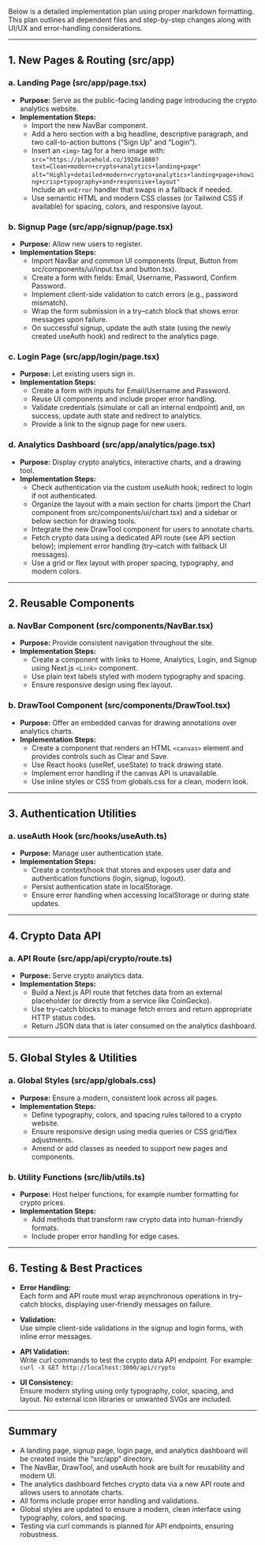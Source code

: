 Below is a detailed implementation plan using proper markdown formatting. This plan outlines all dependent files and step-by-step changes along with UI/UX and error-handling considerations.

---

## 1. New Pages & Routing (src/app)

### a. Landing Page (src/app/page.tsx)
- **Purpose:** Serve as the public-facing landing page introducing the crypto analytics website.
- **Implementation Steps:**
  - Import the new NavBar component.
  - Add a hero section with a big headline, descriptive paragraph, and two call-to-action buttons (“Sign Up” and “Login”).
  - Insert an `<img>` tag for a hero image with:  
    `src="https://placehold.co/1920x1080?text=Clean+modern+crypto+analytics+landing+page"`  
    `alt="Highly+detailed+modern+crypto+analytics+landing+page+showing+crisp+typography+and+responsive+layout"`  
    Include an `onError` handler that swaps in a fallback if needed.
  - Use semantic HTML and modern CSS classes (or Tailwind CSS if available) for spacing, colors, and responsive layout.

### b. Signup Page (src/app/signup/page.tsx)
- **Purpose:** Allow new users to register.
- **Implementation Steps:**
  - Import NavBar and common UI components (Input, Button from src/components/ui/input.tsx and button.tsx).
  - Create a form with fields: Email, Username, Password, Confirm Password.
  - Implement client-side validation to catch errors (e.g., password mismatch).
  - Wrap the form submission in a try–catch block that shows error messages upon failure.
  - On successful signup, update the auth state (using the newly created useAuth hook) and redirect to the analytics page.

### c. Login Page (src/app/login/page.tsx)
- **Purpose:** Let existing users sign in.
- **Implementation Steps:**
  - Create a form with inputs for Email/Username and Password.
  - Reuse UI components and include proper error handling.
  - Validate credentials (simulate or call an internal endpoint) and, on success, update auth state and redirect to analytics.
  - Provide a link to the signup page for new users.

### d. Analytics Dashboard (src/app/analytics/page.tsx)
- **Purpose:** Display crypto analytics, interactive charts, and a drawing tool.
- **Implementation Steps:**
  - Check authentication via the custom useAuth hook; redirect to login if not authenticated.
  - Organize the layout with a main section for charts (import the Chart component from src/components/ui/chart.tsx) and a sidebar or below section for drawing tools.
  - Integrate the new DrawTool component for users to annotate charts.
  - Fetch crypto data using a dedicated API route (see API section below); implement error handling (try–catch with fallback UI messages).
  - Use a grid or flex layout with proper spacing, typography, and modern colors.

---

## 2. Reusable Components

### a. NavBar Component (src/components/NavBar.tsx)
- **Purpose:** Provide consistent navigation throughout the site.
- **Implementation Steps:**
  - Create a component with links to Home, Analytics, Login, and Signup using Next.js `<Link>` component.
  - Use plain text labels styled with modern typography and spacing.
  - Ensure responsive design using flex layout.

### b. DrawTool Component (src/components/DrawTool.tsx)
- **Purpose:** Offer an embedded canvas for drawing annotations over analytics charts.
- **Implementation Steps:**
  - Create a component that renders an HTML `<canvas>` element and provides controls such as Clear and Save.
  - Use React hooks (useRef, useState) to track drawing state.
  - Implement error handling if the canvas API is unavailable.
  - Use inline styles or CSS from globals.css for a clean, modern look.

---

## 3. Authentication Utilities

### a. useAuth Hook (src/hooks/useAuth.ts)
- **Purpose:** Manage user authentication state.
- **Implementation Steps:**
  - Create a context/hook that stores and exposes user data and authentication functions (login, signup, logout).
  - Persist authentication state in localStorage.
  - Ensure error handling when accessing localStorage or during state updates.

---

## 4. Crypto Data API

### a. API Route (src/app/api/crypto/route.ts)
- **Purpose:** Serve crypto analytics data.
- **Implementation Steps:**
  - Build a Next.js API route that fetches data from an external placeholder (or directly from a service like CoinGecko).
  - Use try–catch blocks to manage fetch errors and return appropriate HTTP status codes.
  - Return JSON data that is later consumed on the analytics dashboard.
  
---

## 5. Global Styles & Utilities

### a. Global Styles (src/app/globals.css)
- **Purpose:** Ensure a modern, consistent look across all pages.
- **Implementation Steps:**
  - Define typography, colors, and spacing rules tailored to a crypto website.
  - Ensure responsive design using media queries or CSS grid/flex adjustments.
  - Amend or add classes as needed to support new pages and components.

### b. Utility Functions (src/lib/utils.ts)
- **Purpose:** Host helper functions, for example number formatting for crypto prices.
- **Implementation Steps:**
  - Add methods that transform raw crypto data into human-friendly formats.
  - Include proper error handling for edge cases.

---

## 6. Testing & Best Practices

- **Error Handling:**  
  Each form and API route must wrap asynchronous operations in try–catch blocks, displaying user-friendly messages on failure.
  
- **Validation:**  
  Use simple client-side validations in the signup and login forms, with inline error messages.

- **API Validation:**  
  Write curl commands to test the crypto data API endpoint. For example:  
  `curl -X GET http://localhost:3000/api/crypto`

- **UI Consistency:**  
  Ensure modern styling using only typography, color, spacing, and layout. No external icon libraries or unwanted SVGs are included.

---

## Summary

- A landing page, signup page, login page, and analytics dashboard will be created inside the “src/app” directory.  
- The NavBar, DrawTool, and useAuth hook are built for reusability and modern UI.  
- The analytics dashboard fetches crypto data via a new API route and allows users to annotate charts.  
- All forms include proper error handling and validations.  
- Global styles are updated to ensure a modern, clean interface using typography, colors, and spacing.  
- Testing via curl commands is planned for API endpoints, ensuring robustness.
